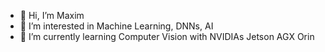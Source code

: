 - 👋 Hi, I’m Maxim
- 👀 I’m interested in Machine Learning, DNNs, AI
- 🌱 I’m currently learning Computer Vision with NVIDIAs Jetson AGX Orin

<!---
MOXHAN/MOXHAN is a ✨ special ✨ repository because its `README.md` (this file) appears on your GitHub profile.
You can click the Preview link to take a look at your changes.
--->

